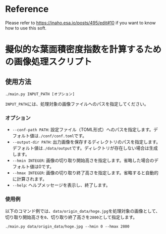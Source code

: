 # Reference

Please refer to https://inaho.esa.io/posts/495/edit#10 if you want to know how to use this soft.


# 擬似的な葉面積密度指数を計算するための画像処理スクリプト

## 使用方法

```
./main.py INPUT_PATH [オプション]
```

`INPUT_PATH`には、処理対象の画像ファイルへのパスを指定してください。

### オプション

- `--conf-path PATH`: 設定ファイル（TOML形式）へのパスを指定します。デフォルト値は`./conf/conf.toml`です。
- `--output-dir PATH`: 出力画像を保存するディレクトリのパスを指定します。デフォルト値は`./data/output`です。ディレクトリが存在しない場合は生成します。
- `--hmin INTEGER`: 画像の切り取り開始高さを指定します。省略した場合のデフォルト値は0です。
- `--hmax INTEGER`: 画像の切り取り終了高さを指定します。省略すると自動的に計算されます。
- `--help`: ヘルプメッセージを表示し、終了します。

### 使用例

以下のコマンド例では、`data/origin_data/hoge.jpg`を処理対象の画像として、切り取り開始高さを`0`、切り取り終了高さを`2800`として指定します。

```
./main.py data/origin_data/hoge.jpg --hmin 0 --hmax 2800
```